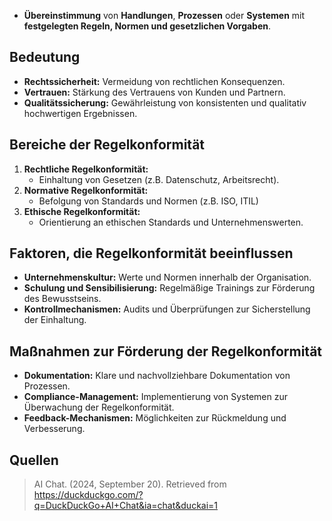 - **Übereinstimmung** von **Handlungen**, **Prozessen** oder **Systemen** mit **festgelegten Regeln, Normen und gesetzlichen Vorgaben**.

## Bedeutung
- **Rechtssicherheit:** Vermeidung von rechtlichen Konsequenzen.
- **Vertrauen:** Stärkung des Vertrauens von Kunden und Partnern.
- **Qualitätssicherung:** Gewährleistung von konsistenten und qualitativ hochwertigen Ergebnissen.

## Bereiche der Regelkonformität
1. **Rechtliche Regelkonformität:**
   - Einhaltung von Gesetzen (z.B. Datenschutz, Arbeitsrecht).
2. **Normative Regelkonformität:**
   - Befolgung von Standards und Normen (z.B. ISO, ITIL)
3. **Ethische Regelkonformität:**
   - Orientierung an ethischen Standards und Unternehmenswerten.

## Faktoren, die Regelkonformität beeinflussen
- **Unternehmenskultur:** Werte und Normen innerhalb der Organisation.
- **Schulung und Sensibilisierung:** Regelmäßige Trainings zur Förderung des Bewusstseins.
- **Kontrollmechanismen:** Audits und Überprüfungen zur Sicherstellung der Einhaltung.

## Maßnahmen zur Förderung der Regelkonformität
- **Dokumentation:** Klare und nachvollziehbare Dokumentation von Prozessen.
- **Compliance-Management:** Implementierung von Systemen zur Überwachung der Regelkonformität.
- **Feedback-Mechanismen:** Möglichkeiten zur Rückmeldung und Verbesserung.

## Quellen

> AI Chat. (2024, September 20). Retrieved from https://duckduckgo.com/?q=DuckDuckGo+AI+Chat&ia=chat&duckai=1